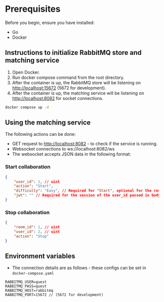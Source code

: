 # Prerequisites

Before you begin, ensure you have installed:

- Go
- Docker

## Instructions to initialize RabbitMQ store and matching service

1. Open Docker.
2. Run docker compose command from the root directory.
3. After the container is up, the RabbitMQ store will be listening on [http://localhost:15672](http://localhost:15672) (5672 for development).
4. After the container is up, the matching service will be listening on [http://localhost:8082](http://localhost:8082) for socket connections.

```bash
docker compose up -d
```

## Using the matching service

The following actions can be done:

- GET request to <http://localhost:8082> - to check if the service is running.
- Websocket connections to ws://localhost:8082/ws
- The websocket accepts JSON data in the following format:

### Start collaboration

```json
{
    "user_id": 1, // uint
    "action": "Start",
    "difficulty": "Easy", // Required for "Start", optional for the rest - Easy/Medium/Hard
    "jwt": "" // Required for the session of the user_id passed in body
}
```

### Stop collaboration

```json
{
    "room_id": 1, // uint
    "user_id": 2, // uint
    "action": "Stop"
}
```

## Environment variables

- The connection details are as follows - these configs can be set in `docker-compose.yaml`

```env
RABBITMQ_USER=guest
RABBITMQ_PASS=guest
RABBITMQ_HOST=rabbitmq
RABBITMQ_PORT=15672 // (5672 for development)
```
